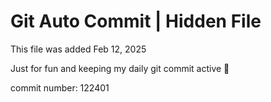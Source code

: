 # Git Auto Commit | Hidden File

This file was added Feb 12, 2025

Just for fun and keeping my daily git commit active 🤪

commit number: 122401
